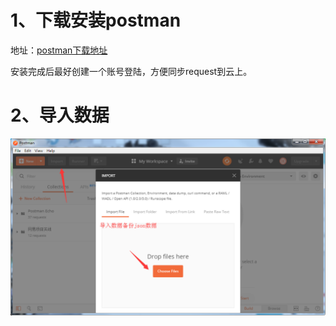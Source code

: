 # 1、下载安装postman
地址：[postman下载地址](https://www.getpostman.com/downloads/) 

安装完成后最好创建一个账号登陆，方便同步request到云上。


# 2、导入数据
![导入数据](import.png)
